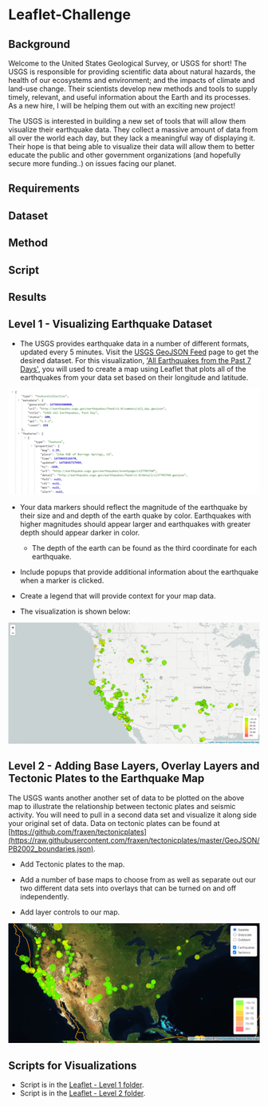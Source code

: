 # Leaflet-Challenge


## Background

Welcome to the United States Geological Survey, or USGS for short! The USGS is responsible for providing scientific data about natural hazards, the health of our ecosystems and environment; and the impacts of climate and land-use change. Their scientists develop new methods and tools to supply timely, relevant, and useful information about the Earth and its processes. As a new hire, I will be helping them out with an exciting new project!

The USGS is interested in building a new set of tools that will allow them visualize their earthquake data. They collect a massive amount of data from all over the world each day, but they lack a meaningful way of displaying it. Their hope is that being able to visualize their data will allow them to better educate the public and other government organizations (and hopefully secure more funding..) on issues facing our planet.

## Requirements

## Dataset

## Method

## Script

## Results

## Level 1 - Visualizing Earthquake Dataset
* The USGS provides earthquake data in a number of different formats, updated every 5 minutes. Visit the [USGS GeoJSON Feed](https://earthquake.usgs.gov/earthquakes/feed/v1.0/geojson.php) page to get the desired dataset. For this visualization, ['All Earthquakes from the Past 7 Days'](https://earthquake.usgs.gov/earthquakes/feed/v1.0/summary/all_week.geojson), you will used to create a map using Leaflet that plots all of the earthquakes from your data set based on their longitude and latitude.

![Image](https://github.com/cecileung1208/Leaflet-Challenge/blob/main/Images/4-JSON.png)

* Your data markers should reflect the magnitude of the earthquake by their size and and depth of the earth quake by color. Earthquakes with higher magnitudes should appear larger and earthquakes with greater depth should appear darker in color.
  * The depth of the earth can be found as the third coordinate for each earthquake.

* Include popups that provide additional information about the earthquake when a marker is clicked.

* Create a legend that will provide context for your map data.

* The visualization is shown below:

![Image](https://github.com/cecileung1208/Leaflet-Challenge/blob/main/Images/2-BasicMap.png)



## Level 2 - Adding Base Layers, Overlay Layers and Tectonic Plates to the Earthquake Map

The USGS wants another another set of data to be plotted on the above map to illustrate the relationship between tectonic plates and seismic activity. You will need to pull in a second data set and visualize it along side your original set of data. Data on tectonic plates can be found at [https://github.com/fraxen/tectonicplates](https://raw.githubusercontent.com/fraxen/tectonicplates/master/GeoJSON/PB2002_boundaries.json).

* Add Tectonic plates to the map.

* Add a number of base maps to choose from as well as separate out our two different data sets into overlays that can be turned on and off independently.

* Add layer controls to our map.

![Image](https://github.com/cecileung1208/Leaflet-Challenge/blob/main/Images/5-Advanced.png)

## Scripts for Visualizations
* Script is in the [Leaflet - Level 1 folder](https://github.com/cecileung1208/Leaflet-Challenge/tree/main/Leaflet%20-%20Level%201).
* Script is in the [Leaflet - Level 2 folder](https://github.com/cecileung1208/Leaflet-Challenge/tree/main/Leaflet%20-%20Level%202).
